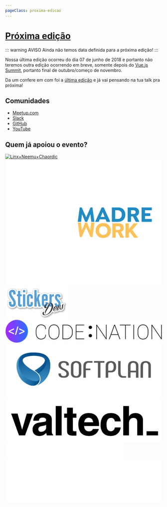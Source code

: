 ```yaml
---
pageClass: proxima-edicao
---
```

# [Próxima edição](https://www.meetup.com/pt-BR/vuefloripa/)

::: warning AVISO
Ainda não temos data definida para a próxima edição!
:::

Nossa última edição ocorreu do dia 07 de junho de 2018 e portanto não teremos outra edição ocorrendo em breve, somente depois do [Vue.js Summit](https://vuejssummit.com/), portanto final de outubro/começo de novembro.

Da um confere em com foi a [última edição](/edicoes/4-vuefloripa.html) e já vai pensando na tua talk pra próxima!

## Comunidades

- [Meetup.com](https://www.meetup.com/pt-BR/vuefloripa)
- [Slack](https://join.slack.com/t/vuefloripa/shared_invite/enQtMjQyNjYwNDEyMTk4LTY1ZDVmMTg2ZmZiNzM4Mjk3YjhhNjlmYWQ4ZDM0NzliMTcwZTk4NjFhMjliZGIxYmE5YzU0M2ViMTc4NGY3MzE)
- [GitHub](https://github.com/VueFloripa)
- [YouTube](https://www.youtube.com/channel/UCzQX1I0wiW64Fh7dVUIM-BA)

## Quem já apoiou o evento?

<div class='apoiadores'>
  <a href='https://chaordic.com.br/'>
    <img alt='Linx+Neemu+Chaordic' src='/apoiadores/linx+neemu+chaordic.png'>
  </a>

  <a href='http://comadrecowork.com/'>
    <img alt='Comadre Cowork' src='/apoiadores/comadrecowork.png' style='background-color: #444444;'>
  </a>

  <a href='https://www.stickersdevs.com.br/'>
    <img alt='Stickers Devs' src='/apoiadores/stickersdevs.png'>
  </a>

  <a href='https://www.codenation.com.br/'>
    <img alt='Linx+Neemu+Chaordic' src='/apoiadores/code:nation.png'>
  </a>

  <a href='https://www.softplan.com.br/'>
    <img alt='Softplan' src='/apoiadores/softplan.png'>
  </a>

  <a href='https://www.valtech.com/'>
    <img alt='Valtech_' src='/apoiadores/valtech.png'>
  </a>

  <a href='https://cheesecakelabs.com/'>
    <img alt='Cheesecake Labs' src='/apoiadores/cheesecakelabs.svg' class='bg-blue'>
  </a>

  <a href='http://construtechventures.com.br/'>
    <img alt='Construtech Ventures' src='/apoiadores/construtechventures.png' style='background-color: #223c5e;'>
  </a>
</div>

<style>
  .proxima-edicao img {
    margin-top: 20px;
    margin-right: 20px;
    height: 100px;
  }

  .proxima-edicao .bg-blue {
    background-color: blue;
  }

  .proxima-edicao .apoiadores {
    text-align: center;
  }
</style>
